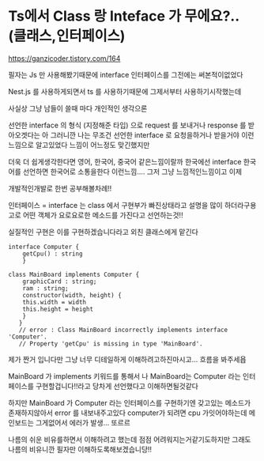 # Ts에서 Class 랑 Inteface 가 무에요?..(클래스,인터페이스)  
https://ganzicoder.tistory.com/164  

필자는 Js 만 사용해봤기때문에 interface 인터페이스를 그전에는 써본적이없었다

 

Nest.js 를 사용하게되면서 ts 를 사용하기때문에 그제서부터 사용하기시작했는데

 

사실상 그냥 남들이 쓸때 마다 개인적인 생각으론

 

선언한 interface 의 형식 (지정해준 타입) 으로 request 를 보내거나
response 를 받아오겟다는
아 그러니깐
나는 무조건 선언한 interface 로 요청을하거나 받을거야 이런느낌으로 알고있었다
느낌이 어느정도 맞긴했지만

 

더욱 더 쉽게생각한다면 영어, 한국어, 중국어 같은느낌이랄까
한국에선 interface 한국어를 선언하면
한국어로 소통을한다 이런느낌....
그저 그냥 느낌적인느낌이고 이제 

개발적인개발로 한번 공부해볼차례!!

 

인터페이스 = interface 는 class 에서 구현부가 빠진상태라고 설명을 많이 하더라구용
고로 어떤 객체가 요로요로한 메소드를 가진다고 선언하는것!!

 

실질적인 구현은 이를 구현하겠습니다라고 외친 클래스에게 맡긴다

```
interface Computer {
	getCpu() : string
    }
    
class MainBoard implements Computer {
	graphicCard : string;
    ram : string;
    constructor(width, height) {
    this.width = width
    this.height = height
    }
   }
   // error : Class MainBoard incorrectly implements interface 'Computer'. 
   // Property 'getCpu' is missing in type 'MainBoard'.
```

제가 짠거 입니다만 그냥 너무 디테일하게 이해하려고하진마시고... 흐름을 봐주세욥

 

MainBoard 가 implements 키워드를 통해서 나 MainBoard는 Computer 라는 인터페이스를 구현할겁니다!!라고 당차게 선언했다고 이해하면될것같다

하지만 MainBoard 가 Computer 라는 인터페이스를 구현하기엔 갖고있는 메소드가 존재하지않아서
error 를 내보내주고있다 
computer가 되려면 cpu 가잇어야하는데 메인보드는 그게없어서 에러가 발생... 또르르


나름의 쉬운 비유를하면서 이해하려고 했는데 점점 어려워지는거같기도하지만
그래도 나름의 비유니깐 필자만 이해하도록해보겠습니당!!